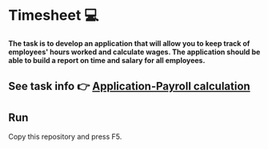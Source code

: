 # Timesheet :computer:
#### The task is to develop an application that will allow you to keep track of employees' hours worked and calculate wages. The application should be able to build a report on time and salary for all employees.

## See task info 👉 [Application-Payroll calculation](https://www.dropbox.com/s/15daktf4w93xh0a/%D0%9F%D1%80%D0%B8%D0%BB%D0%BE%D0%B6%D0%B5%D0%BD%D0%B8%D0%B5%20-%20%D0%A0%D0%B0%D1%81%D1%87%D0%B5%D1%82%20%D0%B7%D0%B0%D1%80%D0%BF%D0%BB%D0%B0%D1%82%D1%8B%20%D0%9E%D0%9E%D0%9E%20%E2%80%9C%D0%A0%D0%B0%D0%B7%D1%80%D0%B0%D0%B1%D0%BE%D1%82%D0%BA%D0%B0%20%D1%81%D0%BE%D1%84%D1%82%D0%B0%E2%80%9D.pdf?dl=0)
## Run
Copy this repository and press F5.
